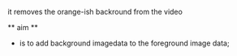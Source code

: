 it removes the orange-ish backround from the video 
 
 ** aim **
  - is to add background imagedata to the foreground image data;
